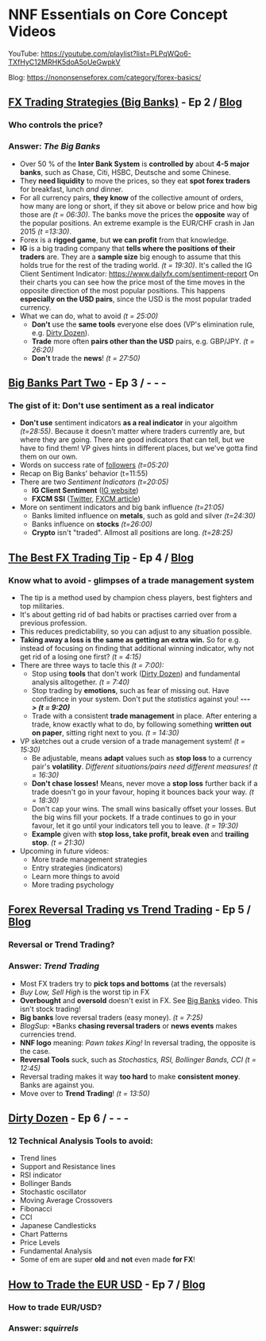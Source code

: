 
# NNF Essentials on Core Concept Videos

YouTube: <https://youtube.com/playlist?list=PLPqWQo6-TXfHyC12MRHK5doA5oUeGwpkV>

Blog: <https://nononsenseforex.com/category/forex-basics/>

## [FX Trading Strategies (Big Banks)](https://youtu.be/Lvq0t0eQOG4 "Big Banks - YouTube") - Ep 2 / [Blog](https://nononsenseforex.com/forex-basics/forex-trading-strategies-beware-the-big-banks/ "Big Banks - Blog")
### Who controls the price?
### Answer: *The Big Banks*

*   Over 50 % of the **Inter Bank System** is **controlled by** about **4-5 major
    banks**, such as Chase, Citi, HSBC, Deutsche and some Chinese.
*   They **need liquidity** to move the prices, so they eat **spot forex traders**
    for breakfast, lunch *and* dinner.
*   For all currency pairs, **they know** of the collective amount of orders, how
    many are long or short, if they sit above or below price and how big those
    are *(t = 06:30)*. The banks move the prices the **opposite** way of the popular
    positions. An extreme example is the EUR/CHF crash in Jan 2015 *(t =13:30)*.
*   Forex is a **rigged game**, but **we can profit** from that knowledge.
*   **IG** is a big trading company that **tells where the positions of their traders**
    are. They are a **sample size** big enough to assume that this holds true for the
    rest of the trading world. *(t = 19:30)*. It's called the IG Client Sentiment
    Indicator: <https://www.dailyfx.com/sentiment-report> On their charts you can
    see how the price most of the time moves in the opposite direction of the most
    popular positions. This happens **especially on the USD pairs**, since the USD
    is the most popular traded currency.
*   What we can do, what to avoid *(t = 25:00)*
    * **Don't** use the **same tools** everyone else does (VP's elimination rule,
      e.g. [Dirty Dozen](https://youtu.be/3c6o4O8goAo)).
    * **Trade** more often **pairs other than the USD** pairs, e.g. GBP/JPY. *(t = 26:20)*
    * **Don't** trade the **news**! *(t = 27:50)*


## [Big Banks Part Two](https://youtu.be/OzEZ0i2ma8A "Big Banks II - YouTube") - Ep 3 / - - -
### The gist of it: Don't use sentiment as a real indicator

*   **Don't use** sentiment indicators **as a real indicator** in your algoithm *(t=28:55)*.
    Because it doesn't matter where traders currently are, but where they are
    going. There are good indicators that can tell, but we have to find them!
    VP gives hints in different places, but we've gotta find them on our own.
*   Words on success rate of [followers](https://nononsenseforex.com/testimonials/ "Testimonials") *(t=05:20)*
*   Recap on Big Banks' behavior (t=11:55)
*   There are two *Sentiment Indicators (t=20:05)*
    * **IG Client Sentiment** ([IG website](https://www.dailyfx.com/sentiment-report))
    * **FXCM SSI** ([Twitter](https://twitter.com/FXCM_MarketData), [FXCM article](https://www.fxcm.com/markets/insights/speculative-sentiment-index-ssi/))
*   More on sentiment indicators and big bank influence *(t=21:05)*
    * Banks limited influence on **metals**, such as gold and silver *(t=24:30)*
    * Banks influence on **stocks** *(t=26:00)*
    * **Crypto** isn't "traded". Allmost all positions are long. *(t=28:25)*


## [The Best FX Trading Tip](https://youtu.be/orESKrXu6BM "Best Trading Tip - YouTube") - Ep 4 / [Blog](https://nononsenseforex.com/forex-basics/best-forex-trading-tips/ "Best Trading Tip - Blog")
### Know what to avoid - glimpses of a trade management system

*   The tip is a method used by champion chess players, best fighters and top militaries.
*   It's about getting rid of bad habits or practises carried over from a previous profession.
*   This reduces predictability, so you can adjust to any situation possible.
*   **Taking away a loss is the same as getting an extra win.** So for e.g. instead of focusing on
    finding that additional winning indicator, why not get rid of a losing one first? *(t = 4:15)*
*   There are three ways to tacle this *(t = 7:00):*
    * Stop using **tools** that don't work ([Dirty Dozen](https://youtu.be/3c6o4O8goAo)) and
      fundamental analysis alltogether.
      *(t = 7:40)*
    * Stop trading by **emotions**, such as fear of missing out. Have confidence in your system.
      Don't put the *statistics* against you! ***---> (t = 9:20)***
    * Trade with a consistent **trade management** in place. After entering a trade, know exactly
      what to do, by following something **written out on paper**, sitting right next to you.
      *(t = 14:30)*
*   VP sketches out a crude version of a trade management system! *(t = 15:30)*
    * Be adjustable, means **adapt** values such as **stop loss** to a currency pair's **volatility**.
      *Different situations/pairs need different measures! (t = 16:30)*
    * **Don't chase losses!** Means, never move a **stop loss** further back if a trade doesn't go in
      your favour, hoping it bounces back your way. *(t = 18:30)*
    * Don't cap your wins. The small wins basically offset your losses. But the big wins fill your
      pockets. If a trade continues to go in your favour, let it go until your indicators tell you
      to leave. *(t = 19:30)*
    * **Example** given with **stop loss, take profit, break even** and **trailing stop**.
      *(t = 21:30)*
*   Upcoming in future videos:
    * More trade management strategies
    * Entry strategies (indicators)
    * Learn more things to avoid
    * More trading psychology


## [Forex Reversal Trading vs Trend Trading](https://youtu.be/EFYGtMThPis "Reversal vs Trend - YouTube") - Ep 5 / [Blog](https://nononsenseforex.com/forex-basics/reversal-trading-or-trend-trading/ "Reversal vs Trend - Blog")
### Reversal or Trend Trading?
### Answer: *Trend Trading*

*   Most FX traders try to **pick tops and bottoms** (at the reversals)
*   *Buy Low, Sell High* is the worst tip in FX
*   **Overbought** and **oversold** doesn't exist in FX. See [Big Banks](https://youtu.be/Lvq0t0eQOG4)
    video. This isn't stock trading!
*   **Big banks** love reversal traders (easy money). *(t = 7:25)*
*   *BlogSup:* *Banks **chasing reversal traders** or **news events** makes currencies trend.
*   **NNF logo** meaning: *Pawn takes King!* In reversal trading, the opposite is the case.
*   **Reversal Tools** suck, such as *Stochastics, RSI, Bollinger Bands, CCI* *(t = 12:45)*
*   Reversal trading makes it way **too hard** to make **consistent money**. Banks are against you.
*   Move over to **Trend Trading**! *(t = 13:50)*


## [Dirty Dozen](https://youtu.be/3c6o4O8goAo "Dirty Dozen - YouTube") - Ep 6 / - - -
### 12 Technical Analysis Tools to avoid:

*   Trend lines
*   Support and Resistance lines
*   RSI indicator
*   Bollinger Bands
*   Stochastic oscillator
*   Moving Average Crossovers
*   Fibonacci
*   CCI
*   Japanese Candlesticks
*   Chart Patterns
*   Price Levels
*   Fundamental Analysis
*   Some of em are super **old** and **not** even made **for FX**!


## [How to Trade the EUR USD](https://youtu.be/vVMMkmYYU4U "EUR/USD - YouTube") - Ep 7 / [Blog](https://nononsenseforex.com/forex-basics/how-to-trade-the-eurusd-not-what-you-think/ "EUR/USD - Blog")
### How to trade EUR/USD?
### Answer: *squirrels*



